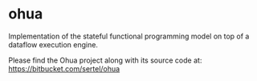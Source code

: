 ohua
====

Implementation of the stateful functional programming model on top of a dataflow execution engine.

Please find the Ohua project along with its source code at:
https://bitbucket.com/sertel/ohua

